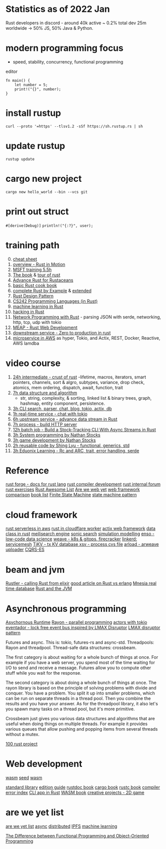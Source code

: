 # Statistics as of 2022 Jan
Rust developers in discord - around 40k active ~ 0.2%
total dev 25m worldwide -> 50% JS, 50% Java & Python.

# modern programming focus
- speed, stability, concurrency, functional programming

editor

```rust,editable
fn main() {
    let number = 5;
    print!("{}", number);
}
```


# install rustup
`curl --proto '=https' --tlsv1.2 -sSf https://sh.rustup.rs | sh`
# update rustup
`rustup update`

# cargo new project
`cargo new hello_world --bin --vcs git`

# print out struct
`#[derive(Debug)]`
`println!("{:?}", user);`

# training path
0. [cheat sheet](https://cheats.rs/)
1. [overview - Rust in Motion](https://learning.oreilly.com/videos/rust-in-motion/10000MNLV201742/)
2. [MSFT training 5.5h](https://docs.microsoft.com/en-gb/learn/paths/rust-first-steps/)
3. [The book](https://doc.rust-lang.org/book/) & [tour of rust](https://tourofrust.com/)
4. [Advance Rust for Rustaceans](https://learning.oreilly.com/library/view/rust-for-rustaceans/9781098129828/)
5. [basic Rust cook book](https://rust-lang-nursery.github.io/rust-cookbook/intro.html)
6. [complete Rust by Example](https://doc.rust-lang.org/rust-by-example/) & [extended](https://rust-by-example-ext.com/)
7. [Rust Design Pattern](https://rust-unofficial.github.io/patterns/intro.html)
8. [CS242 Programming Languages (in Rust)](https://stanford-cs242.github.io/f19/)
9. [machine learning in Rust](https://learning.oreilly.com/library/view/practical-machine-learning/9781484251218/)
10. [hacking in Rust](https://kerkour.com/black-hat-rust)
11. [Network Programming with Rust](https://learning.oreilly.com/library/view/network-programming-with/9781788624893/) - parsing JSON with serde, networking, http, tcp, udp with tokio
12. [MEAP - Rust Web Development](https://www.manning.com/books/rust-web-development?query=rust)
13. [downstream service - Zero to production in rust](https://www.zero2prod.com/index.html?country=Taiwan&discount_code=SEA60) 
14. [microservice in AWS](https://www.amazon.co.uk/Hands-Microservices-Rust-2018-Scalable/dp/1789342759/ref=sr_1_6?s=books&ie=UTF8&qid=1545340800&sr=1-6&keywords=rust) as hyper, Tokio, and Actix, REST, Docker, Reactive, AWS lamdba

# video course
1. [24h intermediate - crust of rust](https://www.youtube.com/playlist?list=PLqbS7AVVErFiWDOAVrPt7aYmnuuOLYvOa)
   -lifetime, macros, iterators, smart pointers, channels, sort & algro, subtypes, variance, drop check, atomics, mem ordering, dispatch, await, function, trait
2. [7h data structure and algorithm](https://www.packtpub.com/product/hands-on-data-structures-and-algorithms-in-rust-video/9781839211942)
   - str, string, complexity, & sorting, linked list & binary trees, graph, hashmap, entity component, persistence. 
3. [3h CLI search, parser, chat, blog, tokio, actix, db](https://www.packtpub.com/product/rust-projects-video/9781788628549)
4. [1h real-time service - chat with tokio](https://livevideo.manning.com/module/537_1_1/creating-chat-server-with-async-rust-and-tokio-lily-mara-nate/author-talk/creating-a-chat-server-with-async-rust-and-tokio?)
5. [6h upstream service - advance data stream in Rust](https://www.manning.com/liveproject/data-streaming-with-async-rust?query=rust)
6. [7h process - build HTTP server](https://www.udemy.com/course/rust-fundamentals/)
7. [12h batch job - Build a Stock-Tracking CLI With Async Streams in Rust](https://www.manning.com/liveprojectseries/async-streams-in-rust-ser)
8. [3h System programming by Nathan Stocks](https://www.udemy.com/course/ultimate-rust-crash-course/)
9. [3h game development by Nathan Stocks](https://www.udemy.com/course/ultimate-rust-2/?referralCode=8ED694EBE5637F954414)
10. [2h reusable code by Shing Lyu - functional, generics, std](https://www.packtpub.com/product/building-reusable-code-with-rust-video/9781788399524)
11. [3h Eduonix Learning - Rc and ARC, trait, error handling, serde](https://www.packtpub.com/product/introduction-to-rust-programming-video/9781800565623)

# Reference
[rust forge - docs for rust lang](https://forge.rust-lang.org/index.html)
[rust compiler development](https://forge.rust-lang.org/index.html)
[rust internal forum](https://internals.rust-lang.org/)
[rust exercises](https://github.com/rust-lang/rustlings)
[Rust Awesome List](https://github.com/rust-unofficial/awesome-rust)
[Are we web yet](https://www.arewewebyet.org/)
[web framework comparison](https://github.com/flosse/rust-web-framework-comparison)
[book list](https://github.com/sger/RustBooks)
[Finite State Machine](https://github.com/eugene-babichenko/rust-fsm)
[state machine pattern](https://hoverbear.org/blog/rust-state-machine-pattern/)

# cloud framework 
[rust serverless in aws](https://www.serverless.com/plugins/serverless-rust)
[rust in cloudflare worker](https://developers.cloudflare.com/workers/)
[actix web framework](https://github.com/actix/actix-web)
[data class in rust](https://crates.io/crates/records)
[meilisearch engine](https://docs.meilisearch.com/)
[sonic search](https://github.com/valeriansaliou/sonic)
[simulation modelling](https://simlin.com/) 
[enso - low-code data science](https://enso.org/)
[weave - k8s & gitops, firecracker](https://github.com/weaveworks/ignite)
[linkerd: servicemesh](https://linkerd.io/)
[TiKV - tx KV database ](https://github.com/tikv/tikv)
[xsv - process cvs file](https://github.com/BurntSushi/xsv)
[arload - arweave uploader](https://crates.io/crates/arloader)
[CQRS-ES](https://doc.rust-cqrs.org/)
# beam and jvm
[Rustler - calling Rust from elixir](https://github.com/rusterlium/rustler)
[good article on Rust vs erlang](https://www.infoq.com/articles/rust-erlang-comparison/)
[Mnesia real time database](https://en.wikipedia.org/wiki/Mnesia)
[Rust and the JVM](https://blog.frankel.ch/start-rust/7/)

# Asynchronous programming
[Asychornous Runtime](https://github.com/tokio-rs)
[Rayon - parallel programming](https://github.com/rayon-rs/rayon)
[actors with tokio](https://ryhl.io/blog/actors-with-tokio/)
[eventador - lock free event bus inspired by LMAX Disruptor](https://docs.rs/eventador/latest/eventador/)
[LMAX disruptor pattern](https://github.com/polyfractal/Turbine)

Futures and async. This is: tokio, futures-rs and async-std.
Threadpools: Rayon and threadpool.
Thread-safe data structures: crossbeam.

The first category is about waiting for a whole bunch of things at once. For example if you have a web server, you spend most of the time waiting for I/O to send and receive a message. Futures allow you to compute other stuff while you wait for the response.

The second category is about doing a whole bunch of things at once. The rayon library is based on the principle of solving problems with divide and conquer. You have a problem. You split it up into smaller problems, which can be run on separate threads in a thread pool. Then you combine the results and you have your answer. As for the threadpool library, it also let's you spawn many tasks on a thread pool, but it's more primitive.

Crossbeam just gives you various data structures and algorithms that are useful when doing things on multiple threads. For example it provides various queues that allow pushing and popping items from several threads without a mutex.

[100 rust project](https://www.wezm.net/v2/posts/2020/100-rust-binaries/)


# Web development
[](https://thenewstack.io/the-case-for-rust-as-the-future-of-javascript-infrastructure/)
[wasm](https://yew.rs/?utm_source=thenewstack&utm_medium=website&utm_campaign=platform)
[](https://github.com/chinedufn/percy?utm_source=thenewstack&utm_medium=website&utm_campaign=platform)
[seed](https://github.com/chinedufn/percy?utm_source=thenewstack&utm_medium=website&utm_campaign=platform)
[wasm](https://github.com/sycamore-rs/sycamore?utm_source=thenewstack&utm_medium=website&utm_campaign=platform)

[standard library](https://doc.rust-lang.org/std/index.html)
[edition guide](https://doc.rust-lang.org/edition-guide/index.html)
[rustdoc book](https://doc.rust-lang.org/rustdoc/index.html)
[cargo book](https://doc.rust-lang.org/cargo/index.html)
[rustc book](https://doc.rust-lang.org/rustc/what-is-rustc.html)
[compiler error index](https://doc.rust-lang.org/error-index.html)
[CLI app in Rust](https://rust-cli.github.io/book/index.html)
[WASM book](https://rustwasm.github.io/docs/book/introduction.html)
[creative projects - 2D game](https://www.packtpub.com/product/creative-projects-for-rust-programmers/9781789346220)

# are we yet list
[are we yet list](https://github.com/UgurcanAkkok/AreWeRustYet)
[async](https://areweasyncyet.rs/)
[distributed](https://github.com/arewedistributedyet/arewedistributedyet)
[IPFS](https://areweipfsyet.rs/)
[machine learning](https://www.arewelearningyet.com/)

[The Difference between Functional Programming and Object-Oriented Programming](https://sdacademy.dev/difference-between-functional-programming-and-object-oriented-programming/)